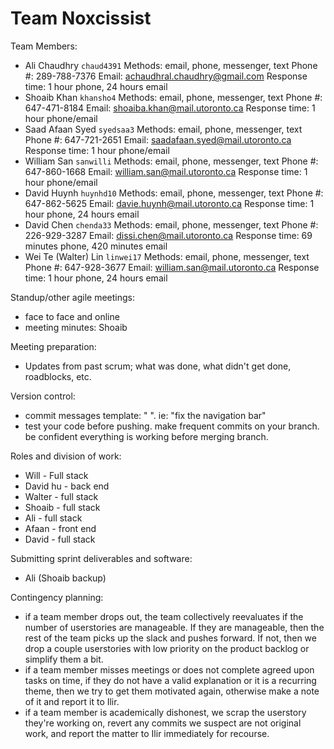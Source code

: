 # Team Noxcissist

Team Members:
- Ali Chaudhry `chaud4391`
    Methods: email, phone, messenger, text
    Phone #: 289-788-7376
    Email: achaudhral.chaudhry@gmail.com
    Response time: 1 hour phone, 24 hours email
- Shoaib Khan `khansho4`
    Methods: email, phone, messenger, text
    Phone #: 647-471-8184
    Email: shoaiba.khan@mail.utoronto.ca
    Response time: 1 hour phone/email
- Saad Afaan Syed `syedsaa3`
    Methods: email, phone, messenger, text
    Phone #: 647-721-2651
    Email: saadafaan.syed@mail.utoronto.ca
    Response time: 1 hour phone/email
- William San `sanwilli`
    Methods: email, phone, messenger, text
    Phone #: 647-860-1668
    Email: william.san@mail.utoronto.ca
    Response time: 1 hour phone/email
- David Huynh `huynhd10`
    Methods: email, phone, messenger, text
    Phone #: 647-862-5625
    Email: davie.huynh@mail.utoronto.ca
    Response time: 1 hour phone, 24 hours email
- David Chen `chenda33`
    Methods: email, phone, messenger, text
    Phone #: 226-929-3287
    Email: dissi.chen@mail.utoronto.ca
    Response time: 69 minutes phone, 420 minutes email
- Wei Te (Walter) Lin `linwei17`
    Methods: email, phone, messenger, text
    Phone #: 647-928-3677
    Email: william.san@mail.utoronto.ca
    Response time: 1 hour phone, 24 hours email

Standup/other agile meetings: 
- face to face and online
- meeting minutes: Shoaib 

Meeting preparation:
- Updates from past scrum; what was done, what didn't get done, roadblocks, etc. 

Version control:
- commit messages template: "<action in present tense> <what you did>". ie: "fix the navigation bar"
- test your code before pushing. make frequent commits on your branch. be confident everything is working before merging branch.

Roles and division of work:
- Will - Full stack 
- David hu -  back end 
- Walter - full stack 
- Shoaib - full stack 
- Ali - full stack 
- Afaan - front end 
- David - full stack

Submitting sprint deliverables and software:
- Ali (Shoaib backup)

Contingency planning:
- if a team member drops out, the team collectively reevaluates if the number of userstories are manageable. If they are manageable, then the rest of the team picks up the slack and pushes forward. If not, then we drop a couple userstories with low priority on the product backlog or simplify them a bit.   
- if a team member misses meetings or does not complete agreed upon tasks on time, if they do not have a valid explanation or it is a recurring theme, then we try to get them motivated again, otherwise make a note of it and report it to Ilir.
- if a team member is academically dishonest, we scrap the userstory they're working on, revert any commits we suspect are not original work, and report the matter to Ilir immediately for recourse. 
